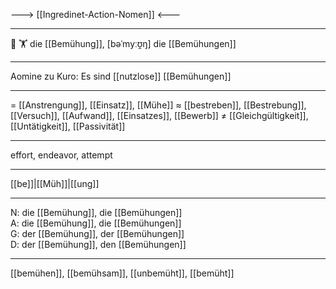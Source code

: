 ---> [[Ingredinet-Action-Nomen]] <---

---
🔴 🏋️ die [[Bemühung]], [bəˈmyːʊ̯ŋ]
die [[Bemühungen]]

---
Aomine zu Kuro: Es sind [[nutzlose]] [[Bemühungen]]



---
= [[Anstrengung]], [[Einsatz]], [[Mühe]]
≈ [[bestreben]], [[Bestrebung]], [[Versuch]], [[Aufwand]], [[Einsatzes]], [[Bewerb]]
≠ [[Gleichgültigkeit]], [[Untätigkeit]], [[Passivität]]


---
effort, endeavor, attempt

---
[[be]]|[[Müh]]|[[ung]]

---
N: die [[Bemühung]], die [[Bemühungen]]  
A: die [[Bemühung]], die [[Bemühungen]]  
G: der [[Bemühung]], der [[Bemühungen]]  
D: der [[Bemühung]], den [[Bemühungen]]  

---
[[bemühen]], [[bemühsam]], [[unbemüht]], [[bemüht]]